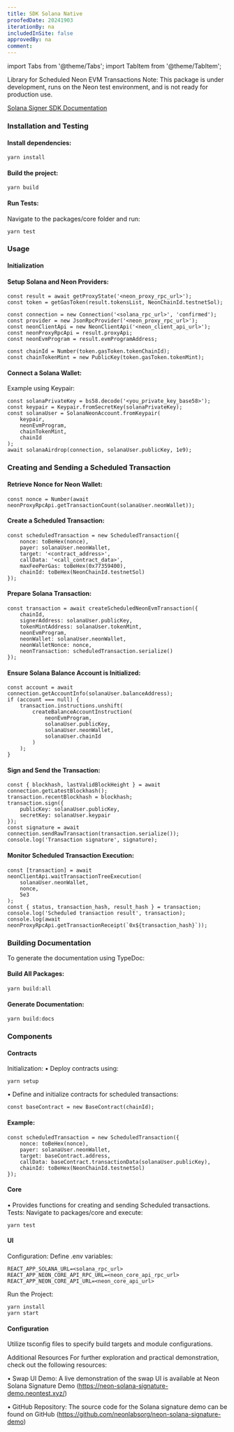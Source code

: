 ```yaml
---
title: SDK Solana Native
proofedDate: 20241903
iterationBy: na
includedInSite: false
approvedBy: na
comment:
---
```


import Tabs from '@theme/Tabs';
import TabItem from '@theme/TabItem';

Library for Scheduled Neon EVM Transactions
Note: This package is under development, runs on the Neon test environment, and is not ready for production use.

[Solana Signer SDK Documentation](http://solana-signer.sdk.neonevm.org/)

### Installation and Testing
#### Install dependencies:
```
yarn install
```
#### Build the project:
```
yarn build
```
#### Run Tests:
Navigate to the packages/core folder and run:
```
yarn test
```
### Usage
#### Initialization

#### Setup Solana and Neon Providers:
```
const result = await getProxyState('<neon_proxy_rpc_url>');
const token = getGasToken(result.tokensList, NeonChainId.testnetSol);

const connection = new Connection('<solana_rpc_url>', 'confirmed');
const provider = new JsonRpcProvider('<neon_proxy_rpc_url>');
const neonClientApi = new NeonClientApi('<neon_client_api_url>');
const neonProxyRpcApi = result.proxyApi;
const neonEvmProgram = result.evmProgramAddress;

const chainId = Number(token.gasToken.tokenChainId);
const chainTokenMint = new PublicKey(token.gasToken.tokenMint);
```
#### Connect a Solana Wallet:
Example using Keypair:

```
const solanaPrivateKey = bs58.decode('<you_private_key_base58>');
const keypair = Keypair.fromSecretKey(solanaPrivateKey);
const solanaUser = SolanaNeonAccount.fromKeypair(
    keypair,
    neonEvmProgram,
    chainTokenMint,
    chainId
);
await solanaAirdrop(connection, solanaUser.publicKey, 1e9);
```
### Creating and Sending a Scheduled Transaction
#### Retrieve Nonce for Neon Wallet:
```
const nonce = Number(await neonProxyRpcApi.getTransactionCount(solanaUser.neonWallet));
```
#### Create a Scheduled Transaction:
```
const scheduledTransaction = new ScheduledTransaction({
    nonce: toBeHex(nonce),
    payer: solanaUser.neonWallet,
    target: '<contract_address>',
    callData: '<call_contract_data>',
    maxFeePerGas: toBeHex(0x77359400),
    chainId: toBeHex(NeonChainId.testnetSol)
});
```
#### Prepare Solana Transaction:
```
const transaction = await createScheduledNeonEvmTransaction({
    chainId,
    signerAddress: solanaUser.publicKey,
    tokenMintAddress: solanaUser.tokenMint,
    neonEvmProgram,
    neonWallet: solanaUser.neonWallet,
    neonWalletNonce: nonce,
    neonTransaction: scheduledTransaction.serialize()
});
```
#### Ensure Solana Balance Account is Initialized:
```
const account = await connection.getAccountInfo(solanaUser.balanceAddress);
if (account === null) {
    transaction.instructions.unshift(
        createBalanceAccountInstruction(
            neonEvmProgram,
            solanaUser.publicKey,
            solanaUser.neonWallet,
            solanaUser.chainId
        )
    );
}
```
#### Sign and Send the Transaction:
```
const { blockhash, lastValidBlockHeight } = await connection.getLatestBlockhash();
transaction.recentBlockhash = blockhash;
transaction.sign({
    publicKey: solanaUser.publicKey,
    secretKey: solanaUser.keypair
});
const signature = await connection.sendRawTransaction(transaction.serialize());
console.log('Transaction signature', signature);
```
#### Monitor Scheduled Transaction Execution:
```
const [transaction] = await neonClientApi.waitTransactionTreeExecution(
    solanaUser.neonWallet,
    nonce,
    5e3
);
const { status, transaction_hash, result_hash } = transaction;
console.log('Scheduled transaction result', transaction);
console.log(await neonProxyRpcApi.getTransactionReceipt(`0x${transaction_hash}`));
```
### Building Documentation
To generate the documentation using TypeDoc:

#### Build All Packages:
```
yarn build:all
```
#### Generate Documentation:
```
yarn build:docs
```

### Components
#### Contracts

Initialization:
	•	Deploy contracts using:
```
yarn setup
```
•	Define and initialize contracts for scheduled transactions:
```
const baseContract = new BaseContract(chainId);
```
#### Example:
```
const scheduledTransaction = new ScheduledTransaction({
    nonce: toBeHex(nonce),
    payer: solanaUser.neonWallet,
    target: baseContract.address,
    callData: baseContract.transactionData(solanaUser.publicKey),
    chainId: toBeHex(NeonChainId.testnetSol)
});
```
#### Core
•	Provides functions for creating and sending Scheduled transactions.
Tests:
Navigate to packages/core and execute:
```
yarn test
```
#### UI
Configuration:
Define .env variables:
```
REACT_APP_SOLANA_URL=<solana_rpc_url>
REACT_APP_NEON_CORE_API_RPC_URL=<neon_core_api_rpc_url>
REACT_APP_NEON_CORE_API_URL=<neon_core_api_url>
```
Run the Project:
```
yarn install
yarn start
```
#### Configuration
Utilize tsconfig files to specify build targets and module configurations.


Additional Resources
For further exploration and practical demonstration, check out the following resources:

•	Swap UI Demo: A live demonstration of the swap UI is available at Neon Solana Signature Demo (https://neon-solana-signature-demo.neontest.xyz/)

•	GitHub Repository: The source code for the Solana signature demo can be found on GitHub (https://github.com/neonlabsorg/neon-solana-signature-demo)
